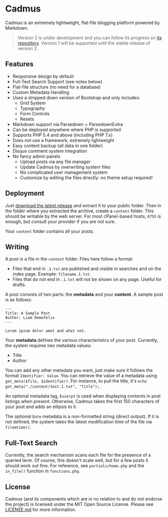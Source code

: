 # Cadmus

Cadmus is an extremely lightweight, flat-file blogging platform powered by Markdown.

> Version 2 is under development and you can follow its progress on [its repository](https://github.com/cadmusapp/v2). Version 1 will be supported until the stable release of version 2.

## Features

* Responsive design by default
* Full-Text Search Support (see notes below)
* Flat-file structure (no need for a database)
* Custom Metadata Handling
* Uses a stripped down version of Bootstrap and only includes:
	* Grid System
	* Typography
	* Form Controls
	* Resets
* Markdown support via Parsedown + ParsedownExtra
* Can be deployed anywhere where PHP is supported
* Supports PHP 5.4 and above (including PHP 7.x)
* Does not use a framework, extremely lightweight
* Easy content backup (all data in one folder)
* Disqus comment system integration
* No fancy admin panels
    * Upload posts via any file manager
    * Update Cadmus by overwriting system files
    * No complicated user management system
    * Customize by editing the files directly: no theme setup required!

## Deployment

Just [download the latest release](https://github.com/liamdemafelix/cadmus/releases/latest) and extract it to your public folder. Then in the folder where you extracted the archive, create a `content` folder. This should be writable by the web server. For most cPanel-based hosts, `0755` is enough, but consult your provider if you are not sure.

Your `content` folder contains all your posts.

## Writing

A post is a file in the `content` folder. Files here follow a format:

* Files that end in `.1.txt` are published and visible in searches and on the index page. Example: `filename.1.txt`.
* Files that do not end in `.1.txt` will not be shown on any page. Useful for drafts.

A post consists of two parts: the **metadata** and your **content**. A sample post is as follows:

```
---
Title: A Sample Post
Author: Liam Demafelix
---

Lorem ipsum dolor amet and what not.
```

Your **metadata** defines the various characteristics of your post. Currently, the system requires two metadata values:

* Title
* Author

You can add any other metadata you want, just make sure it follows the format `Identifier: Value`. You can retrieve the value of a metadata using `get_meta($file, $identifier)`. For instance, to pull the title, it's `echo get_meta("./content/test.1.txt", "Title");`.

An optional metadata tag, `Excerpt` is used when displaying contents in post listings when present. Otherwise, Cadmus takes the first 150 characters of your post and adds an ellipsis to it.

The optional `Date` metadata is a non-formatted string (direct output). If it is not defined, the system takes the latest modification time of the file via `filemtime()`.

## Full-Text Search

Currently, the search mechanism scans each file for the presence of a queried term. Of course, this doesn't scale well, but for a few posts it should work out fine. For reference, see `partials/home.php` and the `in_file()` function in `functions.php`.

## License

Cadmus (and its components which are in no relation to and do not endorse the project) is licensed under the MIT Open Source License. Please see [LICENSE.md](https://github.com/liamdemafelix/cadmus/blob/master/LICENSE.md) for more information.
